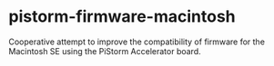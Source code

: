 # pistorm-firmware-macintosh

Cooperative attempt to improve the compatibility of firmware for the Macintosh SE using the PiStorm Accelerator board.
